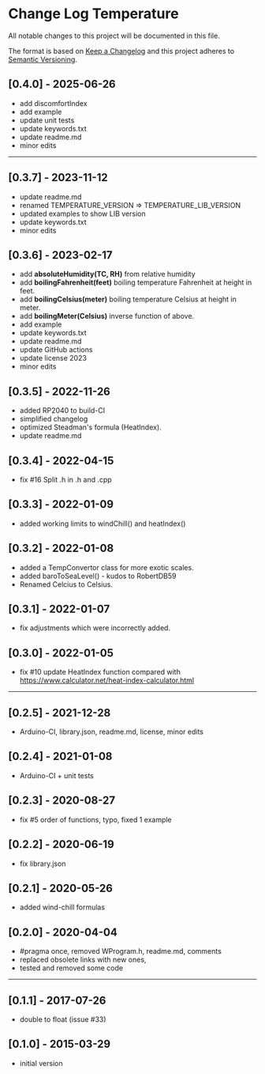 # Change Log Temperature

All notable changes to this project will be documented in this file.

The format is based on [Keep a Changelog](http://keepachangelog.com/)
and this project adheres to [Semantic Versioning](http://semver.org/).


## [0.4.0] - 2025-06-26
- add discomfortIndex
- add example
- update unit tests
- update keywords.txt
- update readme.md
- minor edits

----

## [0.3.7] - 2023-11-12
- update readme.md
- renamed TEMPERATURE_VERSION => TEMPERATURE_LIB_VERSION
- updated examples to show LIB version
- update keywords.txt
- minor edits

## [0.3.6] - 2023-02-17
- add **absoluteHumidity(TC, RH)** from relative humidity
- add **boilingFahrenheit(feet)** boiling temperature Fahrenheit at height in feet.
- add **boilingCelsius(meter)** boiling temperature Celsius at height in meter.
- add **boilingMeter(Celsius)** inverse function of above.
- add example
- update keywords.txt
- update readme.md
- update GitHub actions
- update license 2023
- minor edits

## [0.3.5] - 2022-11-26
- added RP2040 to build-CI
- simplified changelog
- optimized Steadman's formula (HeatIndex).
- update readme.md

## [0.3.4] - 2022-04-15
- fix #16 Split .h in .h and .cpp 

## [0.3.3] - 2022-01-09
- added working limits to windChill() and heatIndex()

## [0.3.2] - 2022-01-08
- added a TempConvertor class for more exotic scales.
- added baroToSeaLevel() - kudos to RobertDB59
- Renamed Celcius to Celsius.

## [0.3.1] - 2022-01-07
- fix adjustments which were incorrectly added.

## [0.3.0] - 2022-01-05
- fix #10 update HeatIndex function
 compared with https://www.calculator.net/heat-index-calculator.html

----

## [0.2.5] - 2021-12-28
- Arduino-CI, library.json, readme.md, license, minor edits

## [0.2.4] - 2021-01-08
- Arduino-CI + unit tests

## [0.2.3] - 2020-08-27
- fix #5 order of functions, typo, fixed 1 example

## [0.2.2] - 2020-06-19
- fix library.json

## [0.2.1] - 2020-05-26
- added wind-chill formulas

## [0.2.0] - 2020-04-04
- #pragma once, removed WProgram.h, readme.md, comments
- replaced obsolete links with new ones,
- tested and removed some code

----

## [0.1.1] - 2017-07-26
- double to float (issue #33)

## [0.1.0] - 2015-03-29
-  initial version


